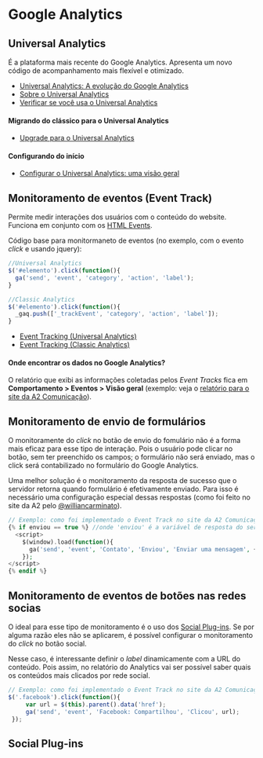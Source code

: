 # Google Analytics

## Universal Analytics

É a plataforma mais recente do Google Analytics. Apresenta um novo código de acompanhamento mais flexível e otimizado.

* [Universal Analytics: A evolução do Google Analytics](http://www.dp6.com.br/universal-analytics-a-evolucao-do-google-analytics/)
* [Sobre o Universal Analytics](https://support.google.com/analytics/answer/2790010?hl=pt-BR&ref_topic=6010376)
* [Verificar se você usa o Universal Analytics](https://support.google.com/analytics/answer/4457764?hl=pt-BR&ref_topic=6010376)

#### Migrando do clássico para o Universal Analytics

* [Upgrade para o Universal Analytics](https://support.google.com/analytics/answer/3450662?hl=pt-BR&ref_topic=6010376)

#### Configurando do início

* [Configurar o Universal Analytics: uma visão geral](https://support.google.com/analytics/answer/2817075?hl=pt-BR&ref_topic=6010376)

## Monitoramento de eventos (Event Track)
Permite medir interações dos usuários com o conteúdo do website.  <br/>
Funciona em conjunto com os [HTML Events](http://www.w3schools.com/tags/ref_eventattributes.asp).

Código base para monitormaneto de eventos (no exemplo, com o evento _click_ e usando jquery):

```javascript
//Universal Analytics
$('#elemento').click(function(){
  ga('send', 'event', 'category', 'action', 'label');
}
```
```javascript
//Classic Analytics
$('#elemento').click(function(){
  _gaq.push(['_trackEvent', 'category', 'action', 'label']);
}
```

* [Event Tracking (Universal Analytics)](https://developers.google.com/analytics/devguides/collection/analyticsjs/events?hl=pt-BR)
* [Event Tracking  (Classic Analytics)](https://developers.google.com/analytics/devguides/collection/gajs/eventTrackerGuide?hl=pt-BR)

#### Onde encontrar os dados no Google Analytics?
O relatório que exibi as informações coletadas pelos _Event Tracks_ fica em **Comportamento > Eventos > Visão geral** (exemplo: veja o [relatório para o site da A2 Comunicação](https://www.google.com/analytics/web/?hl=pt-BR&pli=1#report/content-event-overview/a9911169w21785238p83581831/)).

## Monitoramento de envio de formulários

O monitoramente do _click_ no botão de envio do fomulário não é a forma mais eficaz para esse tipo de interação. Pois o usuário pode clicar no botão, sem ter preenchido os campos; o formulário não será enviado, mas o click será contabilizado no formulário do Google Analytics. 

Uma melhor solução é o monitoramento da resposta de sucesso que o servidor retorna quando formulário é efetivamente enviado. Para isso é necessário uma configuração especial dessas respostas (como foi feito no site da A2 pelo [@williancarminato](https://github.com/williancarminato)). 

```php
// Exemplo: como foi implementado o Event Track no site da A2 Comunicação (com Twig)
{% if enviou == true %} //onde 'enviou' é a variável de resposta do servidor
  <script>
    $(window).load(function(){
      ga('send', 'event', 'Contato', 'Enviou', 'Enviar uma mensagem', {'nonInteraction': 1});
    });
</script>
{% endif %}
```


## Monitoramento de eventos de botões nas redes socias

O ideal para esse tipo de monitoramento é o uso dos [Social Plug-ins](#social-plugins). Se por alguma razão eles não se aplicarem, é possível configurar o monitoramento do _click_ no botão social.

Nesse caso, é interessante definir o _label_ dinamicamente com a URL do conteúdo. Pois assim, no relatório do Analytics vai ser possível saber quais os conteúdos mais clicados por rede social. 
```javascript
// Exemplo: como foi implementado o Event Track no site da A2 Comunicação (com JQuery)
$('.facebook').click(function(){
     var url = $(this).parent().data('href'); 
     ga('send', 'event', 'Facebook: Compartilhou', 'Clicou', url);
 });
```

## <a name="social-plugins"></a>Social Plug-ins 
